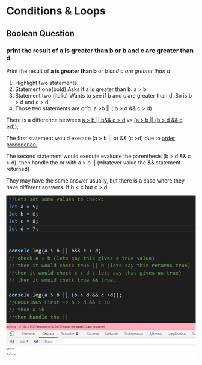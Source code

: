 # Conditions & Loops

## Boolean Question
### print the result of a is greater than b or b and c are greater than d.

Print the result of  **a is greater than b**  or  _b and c are greater than d_

1.	Highlight two statements. 
2.	Statement one(bold) Asks if a is greater than b. a > b
3.	Statement two (italic) Wants to see if b and c are greater than d. So is b > d and c > d. 
4.	Those two statements are or’d. a >b || ( b > d && c > d)

There is a difference between <ins>a > b || b&& c > d</ins> vs <ins>(a > b || (b > d && c >d));</ins>

The first statement would execute (a > b || b) && (c >d) due to [order precedence.](https://developer.mozilla.org/en-US/docs/Web/JavaScript/Reference/Operators/Operator_Precedence)

The second statement would execute evaluate the parenthesis (b > d && c > d), then handle the or with a > b || (whatever value the && statement returned)

They may have the same answer usually, but there is a case where they have different answers. If b < c but c > d


![example](boolean.png)

